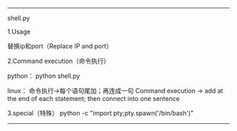 ------------------------------------------
shell.py

1.Usage

替换ip和port（Replace IP and port）

2.Command execution（命令执行）

python：
python shell.py

linux：
命令执行→每个语句尾加；再连成一句
Command execution → add at the end of each statement; then connect into one sentence

3.special（特殊）
python -c "import pty;pty.spawn('/bin/bash')"

------------------------------------------
